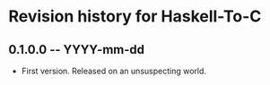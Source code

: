# Revision history for Haskell-To-C

## 0.1.0.0 -- YYYY-mm-dd

* First version. Released on an unsuspecting world.
